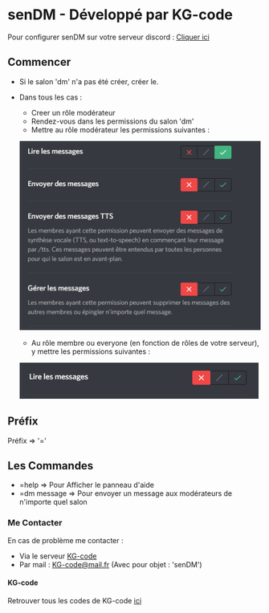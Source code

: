 # senDM - Développé par KG-code

Pour configurer senDM sur votre serveur discord : [Cliquer ici](https://discord.com/oauth2/authorize?client_id=753276888859934792&permissions=8&scope=bot)

## Commencer

* Si le salon 'dm' n'a pas été créer, créer le.
* Dans tous les cas :
  * Creer un rôle modérateur
  * Rendez-vous dans les permissions du salon 'dm'
  * Mettre au rôle modérateur les permissions suivantes :
  
  ![Permissions Modérateurs](/Mod.png)
  
  * Au rôle membre ou everyone (en fonction de rôles de votre serveur), y mettre les permissions suivantes :
 
  ![Permissions Membres/Everyone](/Mem.png)
  
## Préfix

Préfix => '='

## Les Commandes

* =help       => Pour Afficher le panneau d'aide
* =dm message => Pour envoyer un message aux modérateurs de n'importe quel salon
 
 ### Me Contacter
 
 En cas de problème me contacter :
 
 * Via le serveur [KG-code](https://discord.gg/tSamuee)
 * Par mail : KG-code@mail.fr (Avec pour objet : 'senDM')
 
 #### KG-code
 
 Retrouver tous les codes de KG-code [ici](https://kg-code.surge.sh)
